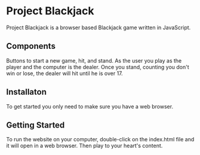 Project Blackjack
========

Project Blackjack is a browser based Blackjack game written in JavaScript.

Components
----------
Buttons to start a new game, hit, and stand. As the user you play as the player and the computer is the dealer. Once you stand, counting you don't win or lose, the dealer will hit until he is over 17.
    
Installaton
-----------
To get started you only need to make sure you have a web browser.

Getting Started
-----------------
To run the website on your computer, double-click on the index.html file and it will open in a web browser. Then play to your heart's content.

